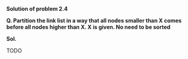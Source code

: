 **Solution of problem 2.4**

**Q. Partition the link list in a way that all nodes smaller than X comes before all nodes higher than X. X is given. No need to be sorted**

**Sol.**

TODO
